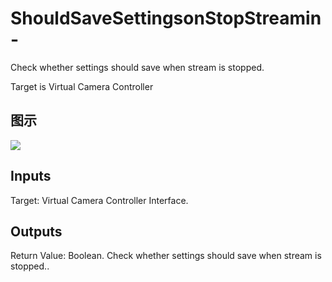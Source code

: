 # ShouldSaveSettingsonStopStreamin-

Check whether settings should save when stream is stopped.

Target is Virtual Camera Controller

## 图示

![]($-20221218-21270284.png)

## Inputs

Target: Virtual Camera Controller Interface.  

## Outputs

Return Value: Boolean. Check whether settings should save when stream is stopped..

